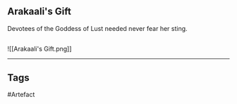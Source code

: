 ## Arakaali's Gift
Devotees of the Goddess of Lust
needed never fear her sting.
## 
![[Arakaali's Gift.png]]

---
## Tags
#Artefact